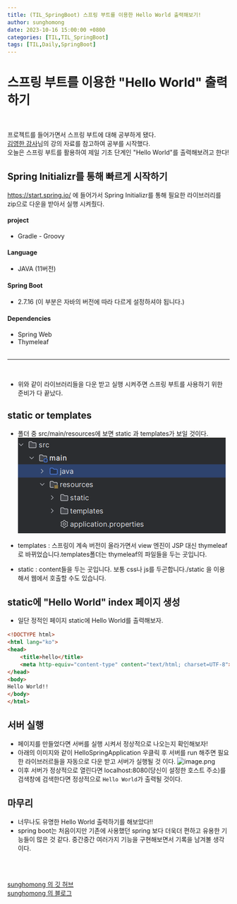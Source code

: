 ```yaml
---
title: (TIL_SpringBoot) 스프링 부트를 이용한 Hello World 출력해보기! 
author: sunghomong
date: 2023-10-16 15:00:00 +0800
categories: [TIL,TIL_SpringBoot]
tags: [TIL,Daily,SpringBoot]
---
```


# 스프링 부트를 이용한 "Hello World" 출력하기
<br>

프로젝트를 들어가면서 스프링 부트에 대해 공부하게 됐다.<br>
[김영한 강사](https://www.youtube.com/@yhdev)님의 강의 자료를 참고하여 공부를 시작했다.<br>
오늘은 스프링 부트를 활용하여 제일 기초 단계인 "Hello World"를 출력해보려고 한다!

## Spring Initializr를 통해 빠르게 시작하기

https://start.spring.io/ 에 들어가서 Spring Initializr를 통해 필요한 라이브러리를 zip으로 다운을 받아서 실행 시켜줬다.

#### project
- Gradle - Groovy
  
#### Language
- JAVA (11버전)
  
#### Spring Boot
- 2.7.16 (이 부분은 자바의 버전에 따라 다르게 설정하셔야 됩니다.)

#### Dependencies
- Spring Web
- Thymeleaf 
<br><br>
  
---
<br>

- 위와 같이 라이브러리들을 다운 받고 실행 시켜주면 스프링 부트를 사용하기 위한 준비가 다 끝났다.

## static or templates

- 폴더 중 src/main/resources에 보면 static 과 templates가 보일 것이다.
  ![Alt text](image-2.png)

- templates : 스프링이 계속 버전이 올라가면서 view 엔진이 JSP 대신 thymeleaf로 바뀌었습니다.templates폴더는 thymeleaf의 파일들을 두는 곳입니다.
- static : content들을 두는 곳입니다. 보통 css나 js를 두곤합니다./static 을 이용해서 웹에서 호출할 수도 있습니다.

## static에 "Hello World" index 페이지 생성

- 일단 정적인 페이지 static에 Hello World를 출력해보자.
  
```html
<!DOCTYPE html>
<html lang="ko">
<head>
    <title>hello</title>
    <meta http-equiv="content-type" content="text/html; charset=UTF-8">
</head>
<body>
Hello World!!
</body>
</html>
```

## 서버 실행

- 페이지를 만들었다면 서버를 실행 시켜서 정상적으로 나오는지 확인해보자!
- 아래의 이미지와 같이 HelloSpringApplication 우클릭 후 서버를 run 해주면 필요한 라이브러르들을 자동으로 다운 받고 서버가 실행될 것 이다.
![image.png](https://github.com/sunghomong/sunghomong.github.io/blob/main/_posts/image.png)
- 이후 서버가 정상적으로 열린다면 localhost:8080(당신이 설정한 호스트 주소)를 검색창에 검색한다면 정상적으로 ``Hello World``가 출력될 것이다.

## 마무리

- 너무나도 유명한 Hello World 출력하기를 해보았다!!
- spring boot는 처음이지만 기존에 사용했던 spring 보다 더욱더 편하고 유용한 기능들이 많은 것 같다. 중간중간 여러가지 기능을 구현해보면서 기록을 남겨볼 생각이다.

<br><br>

[sunghomong 의 깃 허브](https://github.com/sunghomong) <br>
[sunghomong 의 블로그](https://sunghomong.github.io/)